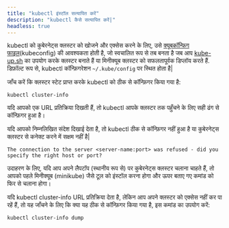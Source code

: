 ```yaml
---
title: "kubectl इंस्टॉल सत्यापित करें"
description: "kubectl कैसे सत्यापित करें|"
headless: true
---
```


kubectl को कुबेरनेट्स क्लस्टर को खोजने और एक्सेस करने के लिए, उसे
[क्यूबकॉन्फिग फाइल](/docs/concepts/configuration/organize-cluster-access-kubeconfig/)(kubeconfig) की आवश्यकता होती है,
जो स्वचालित रूप से तब बनता है जब आप
[kube-up.sh](https://github.com/kubernetes/kubernetes/blob/master/cluster/kube-up.sh) का उपयोग करके क्लस्टर बनाते हैं
या मिनीक्यूब क्लस्टर को सफलतापूर्वक डिप्लॉय करते हैं.
डिफ़ॉल्ट रूप से, kubectl कॉन्फ़िगरेशन `~/.kube/config` पर स्थित होता है|

जाँच करें कि क्लस्टर स्टेट प्राप्त करके kubectl को ठीक से कॉन्फ़िगर किया गया है:

```shell
kubectl cluster-info
```

यदि आपको एक URL प्रतिक्रिया दिखती हैं, तो kubectl आपके क्लस्टर तक पहुँचने के लिए सही ढंग से कॉन्फ़िगर हुआ है।

यदि आपको निम्नलिखित संदेश दिखाई देता है, तो kubectl ठीक से कॉन्फ़िगर नहीं हुआ है या कुबेरनेट्स क्लस्टर से कनेक्ट करने में सक्षम नहीं है|

```
The connection to the server <server-name:port> was refused - did you specify the right host or port?
```

उदाहरण के लिए, यदि आप अपने लैपटॉप (स्थानीय रूप से) पर कुबेरनेट्स क्लस्टर चलाना चाहते हैं, तो आपको पहले मिनीक्यूब (minikube) जैसे टूल को इंस्टॉल करना होगा और ऊपर बताए गए कमांड को फिर से चलाना होगा।

यदि kubectl cluster-info URL प्रतिक्रिया देता है, लेकिन आप अपने क्लस्टर को एक्सेस नहीं कर पा रहें हैं, तो यह जाँचने के लिए कि क्या यह ठीक से कॉन्फ़िगर किया गया है, इस कमांड का उपयोग करें:

```shell
kubectl cluster-info dump
```
